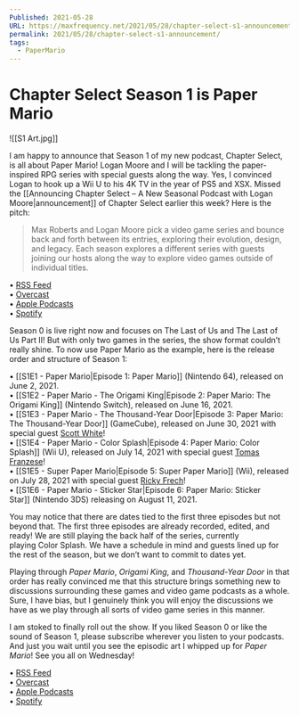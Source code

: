 ```yaml
---
Published: 2021-05-28
URL: https://maxfrequency.net/2021/05/28/chapter-select-s1-announcement/
permalink: 2021/05/28/chapter-select-s1-announcement/
tags:
  - PaperMario
---
```

# Chapter Select Season 1 is Paper Mario

![[S1 Art.jpg]]

I am happy to announce that Season 1 of my new podcast, Chapter Select, is all about Paper Mario! Logan Moore and I will be tackling the paper-inspired RPG series with special guests along the way. Yes, I convinced Logan to hook up a Wii U to his 4K TV in the year of PS5 and XSX. Missed the [[Announcing Chapter Select – A New Seasonal Podcast with Logan Moore|announcement]] of Chapter Select earlier this week? Here is the pitch:  

> Max Roberts and Logan Moore pick a video game series and bounce back and forth between its entries, exploring their evolution, design, and legacy. Each season explores a different series with guests joining our hosts along the way to explore video games outside of individual titles.  

• [RSS Feed](https://chapterselectpod.libsyn.com/rss)  
• [Overcast](https://overcast.fm/itunes1568777352)  
• [Apple Podcasts](https://podcasts.apple.com/us/podcast/chapter-select/id1568777352)  
• [Spotify](https://open.spotify.com/show/4f1TLZXbwtSX7uHROe9KlS)  

Season 0 is live right now and focuses on The Last of Us and The Last of Us Part II! But with only two games in the series, the show format couldn’t really shine. To now use Paper Mario as the example, here is the release order and structure of Season 1:  

• [[S1E1 - Paper Mario|Episode 1: Paper Mario]] (Nintendo 64), released on June 2, 2021.  
• [[S1E2 - Paper Mario - The Origami King|Episode 2: Paper Mario: The Origami King]] (Nintendo Switch), released on June 16, 2021.  
• [[S1E3 - Paper Mario - The Thousand-Year Door|Episode 3: Paper Mario: The Thousand-Year Door]] (GameCube), released on June 30, 2021 with special guest [Scott White](https://twitter.com/SolidSnake120)!  
• [[S1E4 - Paper Mario - Color Splash|Episode 4: Paper Mario: Color Splash]] (Wii U), released on July 14, 2021 with special guest [Tomas Franzese](https://twitter.com/TomasFranzese)!  
• [[S1E5 - Super Paper Mario|Episode 5: Super Paper Mario]] (Wii), released on July 28, 2021 with special guest [Ricky Frech](https://twitter.com/rickyfrech)!  
• [[S1E6 - Paper Mario - Sticker Star|Episode 6: Paper Mario: Sticker Star]] (Nintendo 3DS) releasing on August 11, 2021.  

You may notice that there are dates tied to the first three episodes but not beyond that. The first three episodes are already recorded, edited, and ready! We are still playing the back half of the series, currently playing Color Splash. We have a schedule in mind and guests lined up for the rest of the season, but we don’t want to commit to dates yet.  

Playing through *Paper Mario*, *Origami King*, and *Thousand-Year Door* in that order has really convinced me that this structure brings something new to discussions surrounding these games and video game podcasts as a whole. Sure, I have bias, but I genuinely think you will enjoy the discussions we have as we play through all sorts of video game series in this manner.  

I am stoked to finally roll out the show. If you liked Season 0 or like the sound of Season 1, please subscribe wherever you listen to your podcasts. And just you wait until you see the episodic art I whipped up for *Paper Mario*! See you all on Wednesday!  

• [RSS Feed](https://chapterselectpod.libsyn.com/rss)  
• [Overcast](https://overcast.fm/itunes1568777352)  
• [Apple Podcasts](https://podcasts.apple.com/us/podcast/chapter-select/id1568777352)  
• [Spotify](https://open.spotify.com/show/4f1TLZXbwtSX7uHROe9KlS)